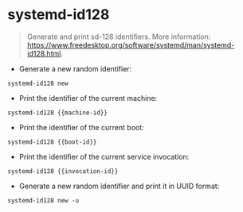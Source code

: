 # systemd-id128

> Generate and print sd-128 identifiers.
> More information: <https://www.freedesktop.org/software/systemd/man/systemd-id128.html>.

- Generate a new random identifier:

`systemd-id128 new`

- Print the identifier of the current machine:

`systemd-id128 {{machine-id}}`

- Print the identifier of the current boot:

`systemd-id128 {{boot-id}}`

- Print the identifier of the current service invocation:

`systemd-id128 {{invocation-id}}`

- Generate a new random identifier and print it in UUID format:

`systemd-id128 new -u`
